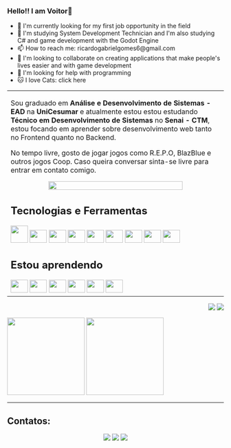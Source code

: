 <h3>Hello!! I am Voitor👋</h3>
<ul>
  <li>🔭 I'm currently looking for my first job opportunity in the field</li>
  <li>🌱 I'm studying System Development Technician and I'm also studying C# and game development with the Godot Engine</li>
  <li>📫 How to reach me: <a>ricardogabrielgomes6@gmail.com</a></li>
  <li>👯 I'm looking to collaborate on creating applications that make people's lives easier and with game development</li>
  <li>🤔 I'm looking for help with programming</li>
  <li>🐱 I love Cats: <aloading="lazy" target="_blank" rel="noopener">click here</a></li>
</ul>
<p align="right">
<table width="100%">
<tr><td valign="top" width="50%">
<p>
Sou graduado em <strong>Análise e Desenvolvimento de Sistemas - EAD</strong> na <strong>UniCesumar</strong> e atualmente estou estou estudando <strong>Técnico em Desenvolvimento de Sistemas</strong> no <strong>Senai - CTM</strong>, estou focando em aprender sobre desenvolvimento web tanto no Frontend quanto no Backend.
</p>
<p>
No tempo livre, gosto de jogar jogos como R.E.P.O, BlazBlue e outros jogos Coop. Caso queira conversar sinta-se livre para entrar em contato comigo.
</p>
  <div align="center">
    <img width="80%" loading="lazy" src="https://github.com/vitor273/vitor273/blob/main/watermarked-68839a9e-f3e8-4694-af93-9572d3b6ebc1.gif?raw=true">
  </div>
    <h2>Tecnologias e Ferramentas</h2>
    <img src="https://cdn.jsdelivr.net/gh/devicons/devicon@latest/icons/html5/html5-original-wordmark.svg" width="40" height="40" />
    <img src="https://cdn.jsdelivr.net/gh/devicons/devicon@latest/icons/css3/css3-original.svg" width="40" height="30" />
    <img src="https://cdn.jsdelivr.net/gh/devicons/devicon@latest/icons/javascript/javascript-original.svg" width="40" height="30" />
    <img src="https://cdn.jsdelivr.net/gh/devicons/devicon@latest/icons/php/php-original.svg" width="40" height="30" />
    <img src="https://cdn.jsdelivr.net/gh/devicons/devicon@latest/icons/csharp/csharp-original.svg" width="40" height="30" />
    <img src="https://cdn.jsdelivr.net/gh/devicons/devicon@latest/icons/visualstudio/visualstudio-original.svg" width="40" height="30" />
    <img src="https://cdn.jsdelivr.net/gh/devicons/devicon@latest/icons/vscode/vscode-original.svg" width="40" height="30" />
    <img src="https://cdn.jsdelivr.net/gh/devicons/devicon@latest/icons/gimp/gimp-original-wordmark.svg" width="40" height="30" />
    <img src="https://cdn.jsdelivr.net/gh/devicons/devicon@latest/icons/filezilla/filezilla-original.svg" width="40" height="30" />
    <h2>Estou aprendendo</h2>
    <img src="https://cdn.jsdelivr.net/gh/devicons/devicon@latest/icons/androidstudio/androidstudio-original.svg" width="40" height="30" />
    <img src="https://cdn.jsdelivr.net/gh/devicons/devicon@latest/icons/android/android-plain.svg" width="40" height="30" />
    <img src="https://cdn.jsdelivr.net/gh/devicons/devicon@latest/icons/kotlin/kotlin-plain.svg" width="40" height="30" />
    <img src="https://cdn.jsdelivr.net/gh/devicons/devicon@latest/icons/mysql/mysql-original-wordmark.svg" width="40" height="30" />
    <img src="https://cdn.jsdelivr.net/gh/devicons/devicon@latest/icons/json/json-original.svg" width="40" height="30" />
    <img src="https://cdn.jsdelivr.net/gh/devicons/devicon@latest/icons/blender/blender-original.svg" width="40" height="30" />
</td></tr>
</table>
</p>

<p align="right">
<img src="https://views.whatilearened.today/views/github/vitor273/views.svg"> <a href="https://github.com/vitor273/"><img src="https://img.shields.io/github/followers/vitor273?color=%234CC61E&label=GitHub%20Followers%20%3A"/></a>
</p>
<div>
  <div>
    <img height="180em" src="https://github-readme-stats.vercel.app/api?username=vitor273&show_icons=true&theme=transparent" >
    <img height="180em" src="https://github-readme-stats.vercel.app/api/top-langs/?username=anuraghazra&layout=donut&theme=transparent">   
  </div>
</div>
<hr>
<h2>Contatos:</h2>
<div align="center"> 
  <a href="" target="_blank"><img src="https://img.shields.io/badge/-Instagram-%23E4405F?style=for-the-badge&logo=instagram&logoColor=white" target="_blank"></a> 
  <a href = "m"><img src="https://img.shields.io/badge/-Gmail-%23333?style=for-the-badge&logo=gmail&logoColor=white" target="_blank"></a>
  <a href="" target="_blank"><img src="https://img.shields.io/badge/-LinkedIn-%230077B5?style=for-the-badge&logo=linkedin&logoColor=white" target="_blank"></a> 
</div>
